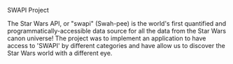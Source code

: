 SWAPI Project

The Star Wars API, or "swapi" (Swah-pee) is the world's first quantified and programmatically-accessible data source for all the data from the Star Wars canon universe!
The project was to implement an application to have access to 'SWAPI' by different categories and have allow us to discover the Star Wars world with a different eye.
